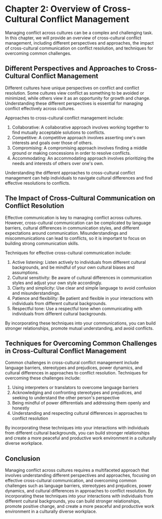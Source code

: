 Chapter 2: Overview of Cross-Cultural Conflict Management
=========================================================

Managing conflict across cultures can be a complex and challenging task. In this chapter, we will provide an overview of cross-cultural conflict management, including different perspectives and approaches, the impact of cross-cultural communication on conflict resolution, and techniques for overcoming common challenges.

Different Perspectives and Approaches to Cross-Cultural Conflict Management
---------------------------------------------------------------------------

Different cultures have unique perspectives on conflict and conflict resolution. Some cultures view conflict as something to be avoided or minimized, while others view it as an opportunity for growth and change. Understanding these different perspectives is essential for managing conflict effectively across cultures.

Approaches to cross-cultural conflict management include:

1. Collaborative: A collaborative approach involves working together to find mutually acceptable solutions to conflicts.
2. Competitive: A competitive approach involves asserting one's own interests and goals over those of others.
3. Compromising: A compromising approach involves finding a middle ground or making concessions in order to resolve conflicts.
4. Accommodating: An accommodating approach involves prioritizing the needs and interests of others over one's own.

Understanding the different approaches to cross-cultural conflict management can help individuals to navigate cultural differences and find effective resolutions to conflicts.

The Impact of Cross-Cultural Communication on Conflict Resolution
-----------------------------------------------------------------

Effective communication is key to managing conflict across cultures. However, cross-cultural communication can be complicated by language barriers, cultural differences in communication styles, and different expectations around communication. Misunderstandings and miscommunications can lead to conflicts, so it is important to focus on building strong communication skills.

Techniques for effective cross-cultural communication include:

1. Active listening: Listen actively to individuals from different cultural backgrounds, and be mindful of your own cultural biases and assumptions.
2. Cultural sensitivity: Be aware of cultural differences in communication styles and adjust your own style accordingly.
3. Clarity and simplicity: Use clear and simple language to avoid confusion and misunderstandings.
4. Patience and flexibility: Be patient and flexible in your interactions with individuals from different cultural backgrounds.
5. Respectful tone: Use a respectful tone when communicating with individuals from different cultural backgrounds.

By incorporating these techniques into your communications, you can build stronger relationships, promote mutual understanding, and avoid conflicts.

Techniques for Overcoming Common Challenges in Cross-Cultural Conflict Management
---------------------------------------------------------------------------------

Common challenges in cross-cultural conflict management include language barriers, stereotypes and prejudices, power dynamics, and cultural differences in approaches to conflict resolution. Techniques for overcoming these challenges include:

1. Using interpreters or translators to overcome language barriers
2. Acknowledging and confronting stereotypes and prejudices, and seeking to understand the other person's perspective
3. Being mindful of power differentials and addressing them openly and honestly
4. Understanding and respecting cultural differences in approaches to conflict resolution

By incorporating these techniques into your interactions with individuals from different cultural backgrounds, you can build stronger relationships and create a more peaceful and productive work environment in a culturally diverse workplace.

Conclusion
----------

Managing conflict across cultures requires a multifaceted approach that involves understanding different perspectives and approaches, focusing on effective cross-cultural communication, and overcoming common challenges such as language barriers, stereotypes and prejudices, power dynamics, and cultural differences in approaches to conflict resolution. By incorporating these techniques into your interactions with individuals from different cultural backgrounds, you can build stronger relationships, promote positive change, and create a more peaceful and productive work environment in a culturally diverse workplace.
